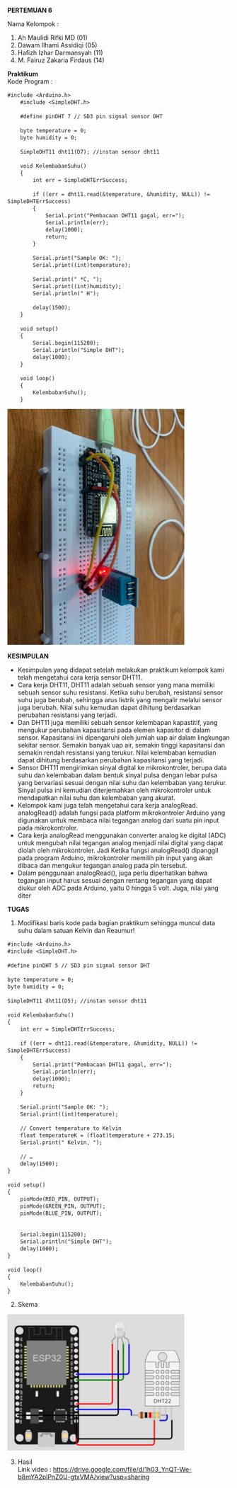 **PERTEMUAN 6**

Nama Kelompok : 
1. Ah Maulidi Rifki MD (01)
2. Dawam Ilhami Assidiqi (05)
3. Hafizh Izhar Darmansyah (11)
4. M. Fairuz Zakaria Firdaus (14)

**Praktikum**<br>
Kode Program :
```
#include <Arduino.h>
    #include <SimpleDHT.h>

    #define pinDHT 7 // SD3 pin signal sensor DHT

    byte temperature = 0;
    byte humidity = 0;

    SimpleDHT11 dht11(D7); //instan sensor dht11

    void KelembabanSuhu()
    {
        int err = SimpleDHTErrSuccess;

        if ((err = dht11.read(&temperature, &humidity, NULL)) != SimpleDHTErrSuccess)
        {
            Serial.print("Pembacaan DHT11 gagal, err=");
            Serial.println(err);
            delay(1000);
            return;
        }

        Serial.print("Sample OK: ");
        Serial.print((int)temperature);

        Serial.print(" *C, ");
        Serial.print((int)humidity);
        Serial.println(" H");

        delay(1500);
    }

    void setup()
    {
        Serial.begin(115200);
        Serial.println("Simple DHT");
        delay(1000);
    }

    void loop()
    {
        KelembabanSuhu();
    }
```

<img src="Kel6(image)/DHT11.jpeg" width="400px">

**KESIMPULAN**<br>

-	Kesimpulan yang didapat setelah melakukan praktikum kelompok kami telah mengetahui cara kerja sensor DHT11. 
-	Cara kerja DHT11, DHT11 adalah sebuah sensor yang mana memiliki sebuah sensor suhu resistansi. Ketika suhu berubah, resistansi sensor suhu juga berubah, sehingga arus listrik yang mengalir melalui sensor juga berubah. Nilai suhu kemudian dapat dihitung berdasarkan perubahan resistansi yang terjadi.
-	Dan DHT11 juga memiliki sebuah sensor kelembapan kapastitif, yang mengukur perubahan kapasitansi pada elemen kapasitor di dalam sensor. Kapasitansi ini dipengaruhi oleh jumlah uap air dalam lingkungan sekitar sensor. Semakin banyak uap air, semakin tinggi kapasitansi dan semakin rendah resistansi yang terukur. Nilai kelembaban kemudian dapat dihitung berdasarkan perubahan kapasitansi yang terjadi.
-	Sensor DHT11 mengirimkan sinyal digital ke mikrokontroler, berupa data suhu dan kelembaban dalam bentuk sinyal pulsa dengan lebar pulsa yang bervariasi sesuai dengan nilai suhu dan kelembaban yang terukur. Sinyal pulsa ini kemudian diterjemahkan oleh mikrokontroler untuk mendapatkan nilai suhu dan kelembaban yang akurat.
-	Kelompok kami juga telah mengetahui cara kerja analogRead. analogRead() adalah fungsi pada platform mikrokontroler Arduino yang digunakan untuk membaca nilai tegangan analog dari suatu pin input pada mikrokontroler.
-	Cara kerja analogRead menggunakan converter analog ke digital (ADC) untuk mengubah nilai tegangan analog menjadi nilai digital yang dapat diolah oleh mikrokontroler. Jadi Ketika fungsi analogRead() dipanggil pada program Arduino, mikrokontroler memilih pin input yang akan dibaca dan mengukur tegangan analog pada pin tersebut.
-	Dalam penggunaan analogRead(), juga perlu diperhatikan bahwa tegangan input harus sesuai dengan rentang tegangan yang dapat diukur oleh ADC pada Arduino, yaitu 0 hingga 5 volt. Juga, nilai yang diter

**TUGAS**<br>

1.	Modifikasi baris kode pada bagian praktikum sehingga muncul data suhu dalam satuan Kelvin dan Reaumur!
```
#include <Arduino.h>
#include <SimpleDHT.h>

#define pinDHT 5 // SD3 pin signal sensor DHT

byte temperature = 0;
byte humidity = 0;

SimpleDHT11 dht11(D5); //instan sensor dht11

void KelembabanSuhu()
{
    int err = SimpleDHTErrSuccess;

    if ((err = dht11.read(&temperature, &humidity, NULL)) != SimpleDHTErrSuccess)
    {
        Serial.print("Pembacaan DHT11 gagal, err=");
        Serial.println(err);
        delay(1000);
        return;
    }

    Serial.print("Sample OK: ");
    Serial.print((int)temperature);

    // Convert temperature to Kelvin
    float temperatureK = (float)temperature + 273.15;
    Serial.print(" Kelvin, ");

    // …
    delay(1500);
}

void setup()
{
    pinMode(RED_PIN, OUTPUT);
    pinMode(GREEN_PIN, OUTPUT);
    pinMode(BLUE_PIN, OUTPUT);

    
    Serial.begin(115200);
    Serial.println("Simple DHT");
    delay(1000);
}

void loop()
{
    KelembabanSuhu();
}
```
2. Skema <br>
<img src="Kel6(image)/Skema Tugas.jpg" width="400px">

3. Hasil<br>
Link video :
https://drive.google.com/file/d/1h03_YnQT-We-b8mYA2plPnZ0U-gtxVMA/view?usp=sharing